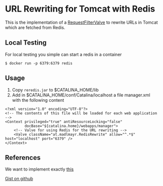 # URL Rewriting for Tomcat with Redis

This is the implementation of a [RequestFilterValve](https://tomcat.apache.org/tomcat-8.5-doc/api/org/apache/catalina/valves/RequestFilterValve.html)
to rewrite URLs in Tomcat which are fetched from Redis.

## Local Testing

For local testing you simple can start a redis in a container

```
$ docker run -p 6379:6379 redis
```

## Usage

1) Copy ```reredis.jar``` to $CATALINA_HOME/lib
2) Add in $CATALINA_HOME/conf/Catalina/localhost a file manager.xml with the following content

```
<?xml version="1.0" encoding="UTF-8"?>
<!-- The contents of this file will be loaded for each web application -->
<Context privileged="true" antiResourceLocking="false"
		 docBase="${catalina.home}/webapps/manager">
	<!-- Valve for using Redis for the URL rewriting -->
	<Valve className="at.madlmayr.RedisRewrite" allow="^.*$"  host="localhost" port="6379" />
</Context>
```

## References

We want to implement exactly [this](https://agileweboperations.com/2014/10/13/supporting-millions-of-pretty-url-rewrites-in-nginx-with-lua-and-redis)

[Gist on github](https://gist.github.com/danackerson/af7481a869396839b3da)
